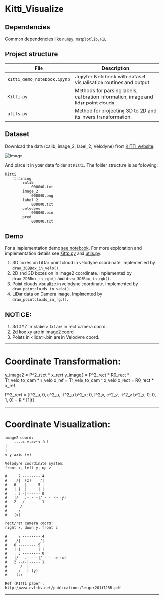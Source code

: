 # Kitti_Visualize
 
## Dependencies

Common dependencies like `numpy`, `matplotlib`, `PIL`

## Project structure

| File                   | Description                                                                                      |
| ---------------------- | ------------------------------------------------------------------------------------------------ |
| `kitti_demo_notebook.ipynb`  | Jupyter Notebook with dataset visualisation routines and output.                                 |
| `Kitti.py`  | Methods for parsing labels, calibration information, image and lidar point clouds.  |
| `utils.py`         | Method for projecting 3D to 2D and its invers transformation.                                                                     |

## Dataset

Download the data (calib, image\_2, label\_2, Velodyne) from [KITTI website](http://www.cvlibs.net/datasets/kitti/eval_object.php?obj_benchmark=3d). 

![image](https://github.com/Robert-Mar/Kitti_Visualize/blob/main/git_image/download_link.png)

And place it in your data folder at `Kitti`. The folder structure is as following:
```
kitti
    training
        calib
            000000.txt
        image_2
            000000.png
        label_2
            000000.txt
        velodyne
            000000.bin
        pred
            000000.txt
```

## Demo
For a implementation demo [see notebook](kitti_demo_notebook.ipynb). For more exploration and implementation details see [Kittp.py](Kitti.py) and [utils.py](utils.py).
1. 3D boxes on LiDar point cloud in velodyne coordinate. Implemented by `draw_3DBBox_in_velo()`.
2. 2D and 3D boxes on in image2 coordinate. Implemented by `draw_2DBBox_in_rgb()` and `draw_3DBBox_in_rgb()`.
3. Point clouds visualize in velodyne coordinate. Implemented by `draw_pointclouds_in_velo()`.
4. LiDar data on Camera image. Implmented by `draw_pointclouds_in_rgb()`.



## NOTICE:
1. 3d XYZ in \<label\>.txt are in rect camera coord.
2. 2d box xy are in image2 coord
3. Points in \<lidar\>.bin are in Velodyne coord.
***
# Coordinate Transformation:
 y_image2 = P^2_rect * x_rect
 y_image2 = P^2_rect * R0_rect * Tr_velo_to_cam * x_velo
 x_ref = Tr_velo_to_cam * x_velo
 x_rect = R0_rect * x_ref

 P^2_rect = [f^2_u,  0,      c^2_u,  -f^2_u b^2_x;
             0,      f^2_v,  c^2_v,  -f^2_v b^2_y;
             0,      0,      1,      0]
             = K * [1|t]
***
# Coordinate Visualization:
    image2 coord:
        ----> x-axis (u)
    |
    |
    v y-axis (v)

    Velodyne coordinate system:
    front x, left y, up z

    #     7 -------- 4
    #    /|  (z)    /|
    #   6 ---|---- 5 .
    #   | |  |     | |
    #   . 3 -|------ 0
    #   |/   .- - -|/ - - -> (y)
    #   2 --/------- 1
    #      /
    #     /
    #   (x)

    rect/ref camera coord:
    right x, down y, front z

    #     7 -------- 4
    #    /|         /|
    #   6 -------- 5 .
    #   | |        | |
    #   . 3 -------- 0
    #   |/   .- - -|/ - - -> (x)
    #   2 --/-|----- 1
    #      /  |
    #     /   | (y)
    #    (z)

    Ref (KITTI paper): http://www.cvlibs.net/publications/Geiger2013IJRR.pdf

***



